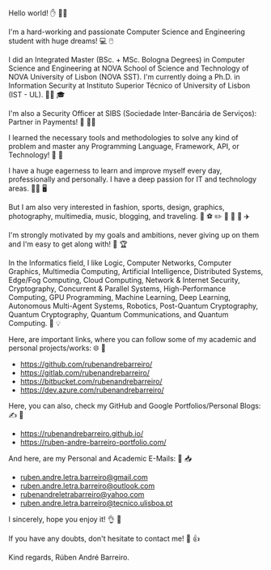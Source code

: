 Hello world! ✋ 🙋‍♂️

I'm a hard-working and passionate Computer Science and Engineering student with huge dreams! 💻 🖱️

I did an Integrated Master (BSc. + MSc. Bologna Degrees) in Computer Science and Engineering at NOVA School of Science and Technology of NOVA University of Lisbon (NOVA SST). I'm currently doing a Ph.D. in Information Security at Instituto Superior Técnico of University of Lisbon (IST - UL). 👨‍🎓 🎓

I'm also a Security Officer at SIBS (Sociedade Inter-Bancária de Serviços): Partner in Payments! 💼 🐱‍💻

I learned the necessary tools and methodologies to solve any kind of problem and master any Programming Language, Framework, API, or Technology! 🏁 🏅

I have a huge eagerness to learn and improve myself every day, professionally and personally. I have a deep passion for IT and technology areas. 👨‍💻 🖥️

But I am also very interested in fashion, sports, design, graphics, photography, multimedia, music, blogging, and traveling. 👔 ⚽ ✏️ 📸 🎥 🎵 ✈️

I'm strongly motivated by my goals and ambitions, never giving up on them and I'm easy to get along with! 💪 🏆

In the Informatics field, I like Logic, Computer Networks, Computer Graphics, Multimedia Computing, Artificial Intelligence, Distributed Systems, Edge/Fog Computing, Cloud Computing, Network & Internet Security, Cryptography, Concurrent & Parallel Systems, High-Performance Computing, GPU Programming, Machine Learning, Deep Learning, Autonomous Multi-Agent Systems, Robotics, Post-Quantum Cryptography, Quantum Cryptography, Quantum Communications, and Quantum Computing. 🧠 💡

Here, are important links, where you can follow some of my academic and personal projects/works: 🌐 🔗
- https://github.com/rubenandrebarreiro/
- https://gitlab.com/rubenandrebarreiro/
- https://bitbucket.com/rubenandrebarreiro/
- https://dev.azure.com/rubenandrebarreiro/

Here, you can also, check my GitHub and Google Portfolios/Personal Blogs: ✍️ 🔗
- https://rubenandrebarreiro.github.io/
- https://ruben-andre-barreiro-portfolio.com/

And here, are my Personal and Academic E-Mails: 📧 📥
- ruben.andre.letra.barreiro@gmail.com
- ruben.andre.letra.barreiro@outlook.com
- rubenandreletrabarreiro@yahoo.com
- ruben.andre.letra.barreiro@tecnico.ulisboa.pt

I sincerely, hope you enjoy it! 👌 🙏

If you have any doubts, don't hesitate to contact me! 👨 👍


Kind regards,
Rúben André Barreiro.
